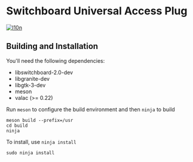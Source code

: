 # Switchboard Universal Access Plug
[![l10n](https://l10n.elementary.io/widgets/switchboard/switchboard-plug-a11y/svg-badge.svg)](https://l10n.elementary.io/projects/switchboard/switchboard-plug-a11y)

## Building and Installation

You'll need the following dependencies:

* libswitchboard-2.0-dev
* libgranite-dev
* libgtk-3-dev
* meson
* valac (>= 0.22)

Run `meson` to configure the build environment and then `ninja` to build

    meson build --prefix=/usr
    cd build
    ninja

To install, use `ninja install`

    sudo ninja install
